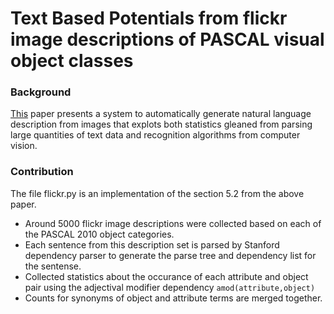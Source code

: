 # Text Based Potentials from flickr image descriptions of PASCAL visual object classes

### Background

[This](http://tamaraberg.com/papers/generation_cvpr11.pdf) 
paper presents a system to automatically generate natural language description from images that explots both statistics gleaned from parsing large quantities of text data and recognition algorithms from computer vision. 

### Contribution
The file flickr.py is an implementation of the section 5.2 from the above paper. 

- Around 5000 flickr image descriptions were collected based on each of the PASCAL 2010 object categories.
- Each sentence from this description set is parsed by Stanford dependency parser to generate the parse tree and dependency list for the sentense.
- Collected statistics about the occurance of each attribute and object pair using the adjectival modifier dependency `amod(attribute,object)` 
- Counts for synonyms of object and attribute terms are merged together.
